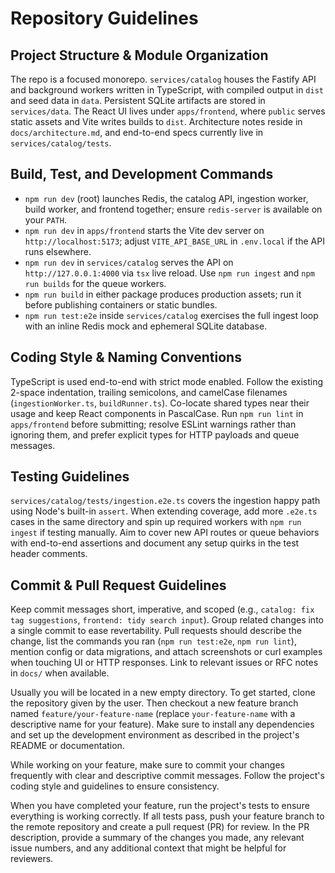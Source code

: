 # Repository Guidelines

## Project Structure & Module Organization
The repo is a focused monorepo. `services/catalog` houses the Fastify API and background workers written in TypeScript, with compiled output in `dist` and seed data in `data`. Persistent SQLite artifacts are stored in `services/data`. The React UI lives under `apps/frontend`, where `public` serves static assets and Vite writes builds to `dist`. Architecture notes reside in `docs/architecture.md`, and end-to-end specs currently live in `services/catalog/tests`.

## Build, Test, and Development Commands
- `npm run dev` (root) launches Redis, the catalog API, ingestion worker, build worker, and frontend together; ensure `redis-server` is available on your `PATH`.
- `npm run dev` in `apps/frontend` starts the Vite dev server on `http://localhost:5173`; adjust `VITE_API_BASE_URL` in `.env.local` if the API runs elsewhere.
- `npm run dev` in `services/catalog` serves the API on `http://127.0.0.1:4000` via `tsx` live reload. Use `npm run ingest` and `npm run builds` for the queue workers.
- `npm run build` in either package produces production assets; run it before publishing containers or static bundles.
- `npm run test:e2e` inside `services/catalog` exercises the full ingest loop with an inline Redis mock and ephemeral SQLite database.

## Coding Style & Naming Conventions
TypeScript is used end-to-end with strict mode enabled. Follow the existing 2-space indentation, trailing semicolons, and camelCase filenames (`ingestionWorker.ts`, `buildRunner.ts`). Co-locate shared types near their usage and keep React components in PascalCase. Run `npm run lint` in `apps/frontend` before submitting; resolve ESLint warnings rather than ignoring them, and prefer explicit types for HTTP payloads and queue messages.

## Testing Guidelines
`services/catalog/tests/ingestion.e2e.ts` covers the ingestion happy path using Node's built-in `assert`. When extending coverage, add more `.e2e.ts` cases in the same directory and spin up required workers with `npm run ingest` if testing manually. Aim to cover new API routes or queue behaviors with end-to-end assertions and document any setup quirks in the test header comments.

## Commit & Pull Request Guidelines
Keep commit messages short, imperative, and scoped (e.g., `catalog: fix tag suggestions`, `frontend: tidy search input`). Group related changes into a single commit to ease revertability. Pull requests should describe the change, list the commands you ran (`npm run test:e2e`, `npm run lint`), mention config or data migrations, and attach screenshots or curl examples when touching UI or HTTP responses. Link to relevant issues or RFC notes in `docs/` when available.

Usually you will be located in a new empty directory. To get started, clone the repository given by the user. Then checkout a new feature branch named `feature/your-feature-name` (replace `your-feature-name` with a descriptive name for your feature). Make sure to install any dependencies and set up the development environment as described in the project's README or documentation.

While working on your feature, make sure to commit your changes frequently with clear and descriptive commit messages. Follow the project's coding style and guidelines to ensure consistency.

When you have completed your feature, run the project's tests to ensure everything is working correctly. If all tests pass, push your feature branch to the remote repository and create a pull request (PR) for review. In the PR description, provide a summary of the changes you made, any relevant issue numbers, and any additional context that might be helpful for reviewers.
